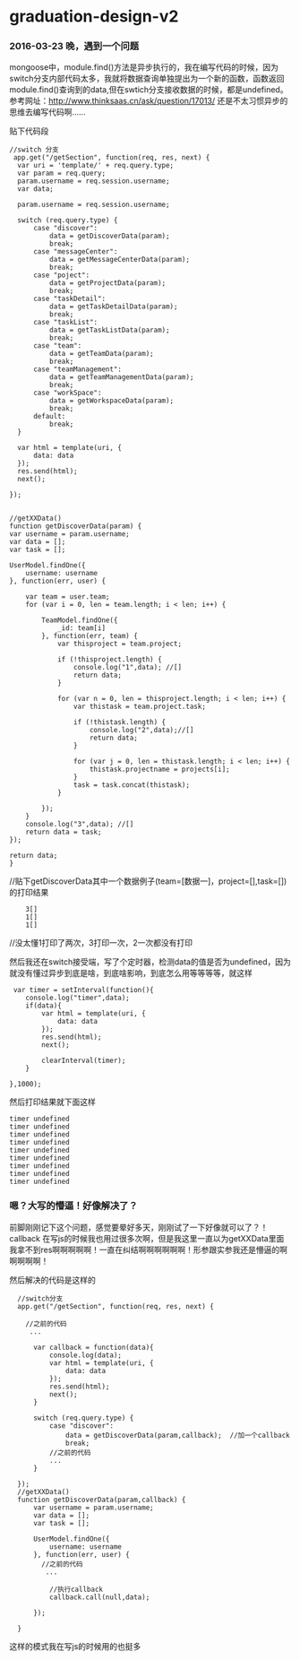 # graduation-design-v2

### 2016-03-23 晚，遇到一个问题
  
  mongoose中，module.find()方法是异步执行的，我在编写代码的时候，因为switch分支内部代码太多，我就将数据查询单独提出为一个新的函数，函数返回module.find()查询到的data,但在swtich分支接收数据的时候，都是undefined。参考网址：http://www.thinksaas.cn/ask/question/17013/   还是不太习惯异步的思维去编写代码啊……
  
  贴下代码段
  
    //switch 分支
     app.get("/getSection", function(req, res, next) {
      var uri = 'template/' + req.query.type;
      var param = req.query;
      param.username = req.session.username;
      var data;
  
      param.username = req.session.username;
  
      switch (req.query.type) {
          case "discover":
              data = getDiscoverData(param);
              break;
          case "messageCenter":
              data = getMessageCenterData(param);
              break;
          case "poject":
              data = getProjectData(param);
              break;
          case "taskDetail":
              data = getTaskDetailData(param);
              break;
          case "taskList":
              data = getTaskListData(param);
              break;
          case "team":
              data = getTeamData(param);
              break;
          case "teamManagement":
              data = getTeamManagementData(param);
              break;
          case "workSpace":
              data = getWorkspaceData(param);
              break;
          default:
              break;
      }
      
      var html = template(uri, {
          data: data
      });
      res.send(html);
      next();
      
    });
    
    
    //getXXData()
    function getDiscoverData(param) {
    var username = param.username;
    var data = [];
    var task = [];

    UserModel.findOne({
        username: username
    }, function(err, user) {

        var team = user.team;
        for (var i = 0, len = team.length; i < len; i++) {

            TeamModel.findOne({
                _id: team[i]
            }, function(err, team) {
                var thisproject = team.project;

                if (!thisproject.length) {
                    console.log("1",data); //[]
                    return data;
                }

                for (var n = 0, len = thisproject.length; i < len; i++) {
                    var thistask = team.project.task;

                    if (!thistask.length) {
                        console.log("2",data);//[]
                        return data;
                    }

                    for (var j = 0, len = thistask.length; i < len; i++) {
                        thistask.projectname = projects[i];
                    }
                    task = task.concat(thistask);
                }

            });
        }
        console.log("3",data); //[]
        return data = task;
    });

    return data;
    }

//贴下getDiscoverData其中一个数据例子(team=[数据一]，project=[],task=[])的打印结果

        3[]
        1[]
        1[]
        
//没太懂1打印了两次，3打印一次，2一次都没有打印

然后我还在switch接受端，写了个定时器，检测data的值是否为undefined，因为就没有懂过异步到底是啥，到底啥影响，到底怎么用等等等等，就这样

     var timer = setInterval(function(){
        console.log("timer",data);
        if(data){
            var html = template(uri, {
                data: data
            });
            res.send(html);
            next();

            clearInterval(timer);
        }

    },1000);

然后打印结果就下面这样

    timer undefined
    timer undefined
    timer undefined
    timer undefined
    timer undefined
    timer undefined
    timer undefined
    timer undefined
    timer undefined


### 嗯？大写的懵逼！好像解决了？

前脚刚刚记下这个问题，感觉要晕好多天，刚刚试了一下好像就可以了？！callback 在写js的时候我也用过很多次啊，但是我这里一直以为getXXData里面我拿不到res啊啊啊啊啊！一直在纠结啊啊啊啊啊啊！形参跟实参我还是懵逼的啊啊啊啊啊！

然后解决的代码是这样的

      //switch分支
      app.get("/getSection", function(req, res, next) {
      
        //之前的代码
         ...
      
          var callback = function(data){
              console.log(data);
              var html = template(uri, {
                  data: data
              });
              res.send(html);
              next();
          }
      
          switch (req.query.type) {
              case "discover":
                  data = getDiscoverData(param,callback);  //加一个callback
                  break;
              //之前的代码
              ...
          }
          
      });
      //getXXData()
      function getDiscoverData(param,callback) {
          var username = param.username;
          var data = [];
          var task = [];
      
          UserModel.findOne({
              username: username
          }, function(err, user) {
            //之前的代码
             ...
      
              //执行callback
              callback.call(null,data);
      
          });
      
      }      
  
  这样的模式我在写js的时候用的也挺多
